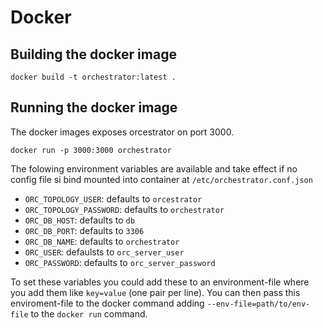 # Docker

## Building the docker image
```
docker build -t orchestrator:latest .
```

## Running the docker image
The docker images exposes orcestrator on port 3000.

```
docker run -p 3000:3000 orchestrator
```

The folowing environment variables are available and take effect if no config
file si bind mounted into container at `/etc/orchestrator.conf.json`

* `ORC_TOPOLOGY_USER`: defaults to `orcestrator`
* `ORC_TOPOLOGY_PASSWORD`: defaults to `orchestrator`
* `ORC_DB_HOST`: defaults to `db`
* `ORC_DB_PORT`: defaults to `3306`
* `ORC_DB_NAME`: defaults to `orchestrator`
* `ORC_USER`: defaulsts to `orc_server_user`
* `ORC_PASSWORD`: defaults to `orc_server_password`

To set these variables you could add these to an environment-file where you add them like `key=value` (one pair per line). You can then pass this enviroment-file to the docker command adding `--env-file=path/to/env-file` to the `docker run` command.
